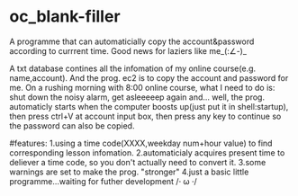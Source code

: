 # oc_blank-filler
A programme that can automaticially copy the account&amp;password according to currrent time. Good news for laziers like me_(:∠-)_

A txt database contines all the infomation of my online course(e.g. name,account). And the prog. ec2 is to copy the account and password for me. On a rushing morning with 8:00 online course, what I need to do is: shut down the noisy alarm, get asleeeeep again and... well, the prog. automaticly starts when the computer boosts up(just put it in shell:startup), then press ctrl+V at account input box, then press any key to continue so the password can also be copied.

#features:
1.using a time code(XXXX,weekday num+hour value) to find corresponding lesson infomation.
2.automaticialy acquires present time to deliever a time code, so you don't actually need to convert it.
3.some warnings are set to make the prog. "stronger"
4.just a basic little programme...waiting for futher development /· ω ·/

